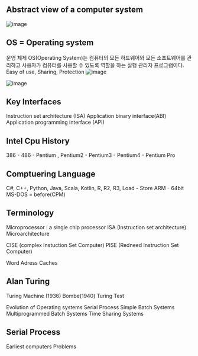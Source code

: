 ## Abstract view of a computer system
![image](https://github.com/rheejin92/Studing/assets/131955566/ef72d566-a2f7-4004-95e9-f2f644afdb64)

## OS = Operating system
운영 체제 OS(Operating System)는 컴퓨터의 모든 하드웨어와 모든 소프트웨어를 관리하고 사용자가 컴퓨터를 사용할 수 있도록 역할을 하는 실행 관리자 프로그램이다.
Easy of use, Sharing, Protection
![image](https://github.com/rheejin92/Studing/assets/131955566/5db54108-827e-4c6f-a00e-867c038d5890)

![image](https://github.com/rheejin92/Studing/assets/131955566/75545404-f258-4ef3-be38-a842aaea2509)

## Key Interfaces
Instruction set architecture (ISA)
Application binary interface(ABI)
Application programming interface (API)

## Intel Cpu History
386 - 486 - Pentium , Pentium2 - Pentium3 - Pentium4 - Pentium Pro

## Comptuering Language
C#, C++, Python, Java, Scala, Kotlin,  R, R2, R3,
Load - Store
ARM - 64bit
MS-DOS = before(CPM)

## Terminology
Microprocessor : a single chip processor
ISA (Instruction set architecture)
Microarchitecture

CISE (complex Instuction Set Computer)
PISE (Redneed Instruction Set Computer)

Word
Adress
Caches

## Alan Turing
Turing Machine (1936)
Bombe(1940)
Turing Test

Evolution of Operating systems
Serial Process
Simple Batch Systems
Multiprogrammed Batch Systems
Time Sharing Systems

## Serial Process
Earliest computers
Problems
